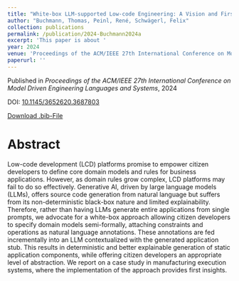 ```yaml
---
title: "White-box LLM-supported Low-code Engineering: A Vision and First Insights"
author: "Buchmann, Thomas, Peinl, René, Schwägerl, Felix"
collection: publications
permalink: /publication/2024-Buchmann2024a
excerpt: 'This paper is about '
year: 2024
venue: 'Proceedings of the ACM/IEEE 27th International Conference on Model Driven Engineering Languages and Systems'
paperurl: ''
---
```


Published in *Proceedings of the ACM/IEEE 27th International Conference on Model Driven Engineering Languages and Systems*, 2024

DOI: [10.1145/3652620.3687803](https://doi.org/10.1145/3652620.3687803)

[Download .bib-File](https://tbuchmann.github.io/files/Buchmann2024a.bib)

Abstract
=====

Low-code development (LCD) platforms promise to empower citizen developers to define core domain models and rules for business applications. However, as domain rules grow complex, LCD platforms may fail to do so effectively. Generative AI, driven by large language models (LLMs), offers source code generation from natural language but suffers from its non-deterministic black-box nature and limited explainability. Therefore, rather than having LLMs generate entire applications from single prompts, we advocate for a white-box approach allowing citizen developers to specify domain models semi-formally, attaching constraints and operations as natural language annotations. These annotations are fed incrementally into an LLM contextualized with the generated application stub. This results in deterministic and better explainable generation of static application components, while offering citizen developers an appropriate level of abstraction. We report on a case study in manufacturing execution systems, where the implementation of the approach provides first insights.